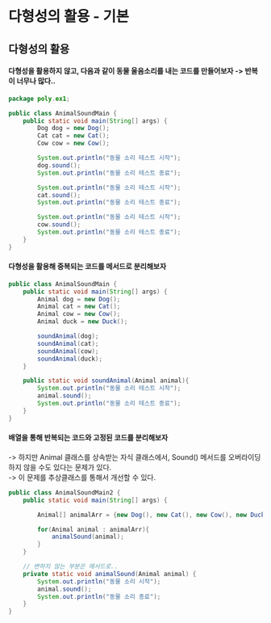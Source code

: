 # 다형성의 활용 - 기본

## 다형성의 활용

#### 다형성을 활용하지 않고, 다음과 같이 동물 울음소리를 내는 코드를 만들어보자 -> 반복이 너무나 많다..

```java
package poly.ex1;

public class AnimalSoundMain {
    public static void main(String[] args) {
        Dog dog = new Dog();
        Cat cat = new Cat();
        Cow cow = new Cow();

        System.out.println("동물 소리 테스트 시작");
        dog.sound();
        System.out.println("동물 소리 테스트 종료");

        System.out.println("동물 소리 테스트 시작");
        cat.sound();
        System.out.println("동물 소리 테스트 종료");

        System.out.println("동물 소리 테스트 시작");
        cow.sound();
        System.out.println("동물 소리 테스트 종료");
    }
}

```

#### 다형성을 활용해 중복되는 코드를 메서드로 분리해보자

```java
public class AnimalSoundMain {
    public static void main(String[] args) {
        Animal dog = new Dog();
        Animal cat = new Cat();
        Animal cow = new Cow();
        Animal duck = new Duck();

        soundAnimal(dog);
        soundAnimal(cat);
        soundAnimal(cow);
        soundAnimal(duck);
    }

    public static void soundAnimal(Animal animal){
        System.out.println("동물 소리 테스트 시작");
        animal.sound();
        System.out.println("동물 소리 테스트 종료");
    }
}
```

#### 배열을 통해 반복되는 코드와 고정된 코드를 분리해보자

\-> 하지만 Animal 클래스를 상속받는 자식 클래스에서, Sound() 메서드를 오버라이딩 하지 않을 수도 있다는 문제가 있다. \
\-> 이 문제를 추상클래스를 통해서 개선할 수 있다.

```java
public class AnimalSoundMain2 {
    public static void main(String[] args) {

        Animal[] animalArr = {new Dog(), new Cat(), new Cow(), new Duck()};

        for(Animal animal : animalArr){
            animalSound(animal);
        }
    }

    // 변하지 않는 부분은 메서드로..
    private static void animalSound(Animal animal) {
        System.out.println("동물 소리 시작");
        animal.sound();
        System.out.println("동물 소리 종료");
    }
}
```
